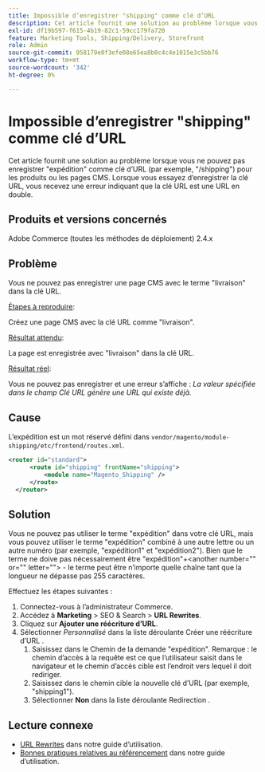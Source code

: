 ```yaml
---
title: Impossible d’enregistrer "shipping" comme clé d’URL
description: Cet article fournit une solution au problème lorsque vous ne pouvez pas enregistrer "expédition" comme clé d’URL (par exemple, "/shipping") pour les produits ou les pages CMS. Lorsque vous essayez d’enregistrer la clé URL, vous recevez une erreur indiquant que la clé URL est une URL en double.
exl-id: df19b597-f615-4b19-82c1-59cc179fa720
feature: Marketing Tools, Shipping/Delivery, Storefront
role: Admin
source-git-commit: 958179e0f3efe08e65ea8b0c4c4e1015e3c5bb76
workflow-type: tm+mt
source-wordcount: '342'
ht-degree: 0%

---
```


# Impossible d’enregistrer &quot;shipping&quot; comme clé d’URL

Cet article fournit une solution au problème lorsque vous ne pouvez pas enregistrer &quot;expédition&quot; comme clé d’URL (par exemple, &quot;/shipping&quot;) pour les produits ou les pages CMS. Lorsque vous essayez d’enregistrer la clé URL, vous recevez une erreur indiquant que la clé URL est une URL en double.

## Produits et versions concernés

Adobe Commerce (toutes les méthodes de déploiement) 2.4.x

## Problème

Vous ne pouvez pas enregistrer une page CMS avec le terme &quot;livraison&quot; dans la clé URL.

<u>Étapes à reproduire</u>:

Créez une page CMS avec la clé URL comme &quot;livraison&quot;.

<u>Résultat attendu</u>:

La page est enregistrée avec &quot;livraison&quot; dans la clé URL.

<u>Résultat réel</u>:

Vous ne pouvez pas enregistrer et une erreur s’affiche : *La valeur spécifiée dans le champ Clé URL génère une URL qui existe déjà.*

## Cause

L’expédition est un mot réservé défini dans `vendor/magento/module-shipping/etc/frontend/routes.xml`.

```xml
<router id="standard">
      <route id="shipping" frontName="shipping">
          <module name="Magento_Shipping" />
      </route>
  </router>
```

## Solution

Vous ne pouvez pas utiliser le terme &quot;expédition&quot; dans votre clé URL, mais vous pouvez utiliser le terme &quot;expédition&quot; combiné à une autre lettre ou un autre numéro (par exemple, &quot;expédition1&quot; et &quot;expédition2&quot;). Bien que le terme ne doive pas nécessairement être &quot;expédition&quot;+&lt;another number=&quot;&quot; or=&quot;&quot; letter=&quot;&quot;> - le terme peut être n’importe quelle chaîne tant que la longueur ne dépasse pas 255 caractères.

Effectuez les étapes suivantes :

1. Connectez-vous à l’administrateur Commerce.
1. Accédez à **Marketing** > SEO &amp; Search > **URL Rewrites**.
1. Cliquez sur **Ajouter une réécriture d’URL**.
1. Sélectionner *Personnalisé* dans la liste déroulante Créer une réécriture d’URL .
   1. Saisissez dans le Chemin de la demande &quot;expédition&quot;. Remarque : le chemin d’accès à la requête est ce que l’utilisateur saisit dans le navigateur et le chemin d’accès cible est l’endroit vers lequel il doit rediriger.
   1. Saisissez dans le chemin cible la nouvelle clé d’URL (par exemple, &quot;shipping1&quot;).
   1. Sélectionner **Non** dans la liste déroulante Redirection .

## Lecture connexe

* [URL Rewrites](https://docs.magento.com/user-guide/marketing/url-rewrite.html) dans notre guide d’utilisation.
* [Bonnes pratiques relatives au référencement](https://docs.magento.com/user-guide/marketing/seo-best-practices.html) dans notre guide d’utilisation.
